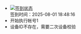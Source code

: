 - [![签到状态](https://github.com/li5bo5/Cloud189-Actions/actions/workflows/main.yml/badge.svg?branch=main)](https://github.com/li5bo5/Cloud189-Actions/actions/workflows/main.yml) <br> 签到时间：2025-08-01 18:48:16
- 开始执行帐号1
- 设备ID不存在，需要二次设备校验
